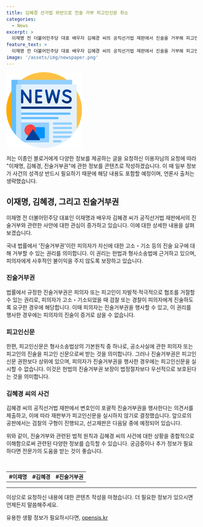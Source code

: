 ```yaml
---
title: 김혜경 선거법 위반으로 진술 거부 피고인신문 취소
categories:
  - News
excerpt: >
  이재명 전 더불어민주당 대표 배우자 김혜경 씨의 공직선거법 재판에서 진술을 거부해 피고인 신문절차가 무산됐습니다. 김씨의 변호인은 포괄적 진술거부권을 행사하겠다는 의견서를 제출했고, 재판부는 피고인 진술 거부권 효력이 상위 개념이라며 피고인신문을 실시하지 않기로 했습니다. 오는 25일 김씨의 다음 공판에서는 검찰의 구형 등이 진행될 예정이며, 선고재판은 다음달 중에 이뤄질 것으로 전망됩니다.
feature_text: >
  이재명 전 더불어민주당 대표 배우자 김혜경 씨의 공직선거법 재판에서 진술을 거부해 피고인 신문절차가 무산됐습니다. 김씨의 변호인은 포괄적 진술거부권을 행사하겠다는 의견서를 제출했고, 재판부는 피고인 진술 거부권 효력이 상위 개념이라며 피고인신문을 실시하지 않기로 했습니다. 오는 25일 김씨의 다음 공판에서는 검찰의 구형 등이 진행될 예정이며, 선고재판은 다음달 중에 이뤄질 것으로 전망됩니다.
image: '/assets/img/newspaper.png'
---
```


<p><img src="/assets/img/newspaper.png" alt="kimp 속보" /></p>

<p>저는 이종인 블로거에게 다양한 정보를 제공하는 글을 요청하신 이용자님의 요청에 따라 "이재명, 김혜경, 진술거부권"에 관한 정보를 콘텐츠로 작성하겠습니다. 이 때 일부 정보가 사건의 성격상 반드시 필요하기 때문에 해당 내용도 포함할 예정이며, 언론사 출처는 생략했습니다.</p>

<h2 data-ke-size="size26">이재명, 김혜경, 그리고 진술거부권</h2>

<p>이재명 전 더불어민주당 대표인 이재명과 배우자 김혜경 씨가 공직선거법 재판에서의 진술거부와 관련한 사안에 대한 관심이 증가하고 있습니다. 이에 대한 상세한 내용을 살펴보겠습니다.</p>

<p data-ke-size="size16">국내 법률에서 '진술거부권'이란 피의자가 자신에 대한 고소・기소 등의 진술 요구에 대해 거부할 수 있는 권리를 의미합니다. 이 권리는 헌법과 형사소송법에 근거하고 있으며, 피의자에게 사후적인 불이익을 주지 않도록 보장하고 있습니다.</p>

<h3>진술거부권</h3>

<p data-ke-size="size16">법률에서 규정한 진술거부권은 피의자 또는 피고인이 자발적·적극적으로 협조를 거절할 수 있는 권리로, 피의자가 고소・기소되었을 때 검찰 또는 경찰이 피의자에게 진술하도록 요구한 경우에 해당합니다. 이때 피의자는 진술거부권을 행사할 수 있고, 이 권리를 행사한 경우에는 피의자의 진술이 증거로 삼을 수 없습니다.</p>

<h3>피고인신문</h3>

<p data-ke-size="size16">한편, 피고인신문은 형사소송법상의 기본원칙 중 하나로, 공소사실에 관한 피의자 또는 피고인의 진술을 피고인 신문으로써 받는 것을 의미합니다. 그러나 진술거부권은 피고인신문 권한보다 상위에 있으며, 피의자가 진술거부권을 행사한 경우에는 피고인신문을 실시할 수 없습니다. 이것은 헌법의 진술거부권 보장이 법정절차보다 우선적으로 보호된다는 것을 의미합니다.</p>

<h3>김혜경 씨의 사건</h3>

<p data-ke-size="size16">김혜경 씨의 공직선거법 재판에서 변호인이 포괄적 진술거부권을 행사한다는 의견서를 제출하고, 이에 따라 재판부가 피고인신문을 실시하지 않기로 결정했습니다. 앞으로의 공판에서는 검찰의 구형이 진행되고, 선고재판은 다음달 중에 예정되어 있습니다.</p>

<p data-ke-size="size16">위와 같이, 진술거부와 관련된 법적 원칙과 김혜경 씨의 사건에 대한 상황을 종합적으로 이해함으로써 관련된 다양한 정보를 습득할 수 있습니다. 궁금증이나 추가 정보가 필요하다면 전문가의 도움을 받는 것이 좋습니다.</p>

<p data-ke-size="size16">&nbsp;</p>

<table>
    <tbody>
        <tr>
            <td style="text-align: center; height: 17px;"><b>#이재명</b></td>
            <td style="text-align: center; height: 17px;"><b>#김혜경</b></td>
            <td style="text-align: center; height: 17px;"><b>#진술거부권</b></td>
        </tr>
    </tbody>
</table>

<hr>

<p>이상으로 요청하신 내용에 대한 콘텐츠 작성을 마쳤습니다. 더 필요한 정보가 있으시면 언제든지 말씀해주세요.</p>
유용한 생활 정보가 필요하시다면, <a href="https://opensis.kr" rel="dofollow">opensis.kr</a>


